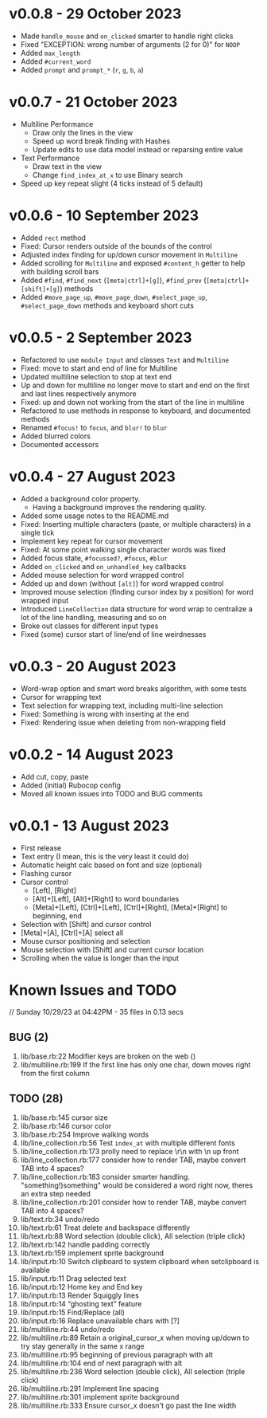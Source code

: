 # v0.0.8 - 29 October 2023

* Made `handle_mouse` and `on_clicked` smarter to handle right clicks
* Fixed "EXCEPTION: wrong number of arguments (2 for 0)" for `NOOP`
* Added `max_length`
* Added `#current_word`
* Added `prompt` and `prompt_*` (`r`, `g`, `b`, `a`)

# v0.0.7 - 21 October 2023

* Multiline Performance
  * Draw only the lines in the view
  * Speed up word break finding with Hashes
  * Update edits to use data model instead or reparsing entire value
* Text Performance
  * Draw text in the view
  * Change `find_index_at_x` to use Binary search
* Speed up key repeat slight (4 ticks instead of 5 default)

# v0.0.6 - 10 September 2023

* Added `rect` method
* Fixed: Cursor renders outside of the bounds of the control
* Adjusted index finding for up/down cursor movement in `Multiline`
* Added scrolling for `Multiline` and exposed `#content_h` getter to help with building scroll bars
* Added `#find`, `#find_next` (`[meta|ctrl]+[g]`), `#find_prev` (`[meta|ctrl]+[shift]+[g]`) methods
* Added `#move_page_up`, `#move_page_down`, `#select_page_up`, `#select_page_down` methods and keyboard short cuts


# v0.0.5 - 2 September 2023

* Refactored to use `module Input` and classes `Text` and `Multiline`
* Fixed: move to start and end of line for Multiline
* Updated multiline selection to stop at text end
* Up and down for multiline no longer move to start and end on the first and last lines respectively anymore
* Fixed: up and down not working from the start of the line in multiline
* Refactored to use methods in response to keyboard, and documented methods
* Renamed `#focus!` to `focus`, and `blur!` to `blur`
* Added blurred colors
* Documented accessors

# v0.0.4 - 27 August 2023

* Added a background color property.
  * Having a background improves the rendering quality.
* Added some usage notes to the README.md
* Fixed: Inserting multiple characters (paste, or multiple characters) in a single tick
* Implement key repeat for cursor movement
* Fixed: At some point walking single character words was fixed
* Added focus state, `#focussed?`, `#focus`, `#blur`
* Added `on_clicked` and `on_unhandled_key` callbacks
* Added mouse selection for word wrapped control
* Added up and down (without `[alt]`) for word wrapped control
* Improved mouse selection (finding cursor index by x position) for word wrapped input
* Introduced `LineCollection` data structure for word wrap to centralize a lot of the line handling, measuring and so on
* Broke out classes for different input types
* Fixed (some) cursor start of line/end of line weirdnesses

# v0.0.3 - 20 August 2023

* Word-wrap option and smart word breaks algorithm, with some tests
* Cursor for wrapping text
* Text selection for wrapping text, including multi-line selection
* Fixed: Something is wrong with inserting at the end
* Fixed: Rendering issue when deleting from non-wrapping field

# v0.0.2 - 14 August 2023

* Add cut, copy, paste
* Added (initial) Rubocop config
* Moved all known issues into TODO and BUG comments

# v0.0.1 - 13 August 2023

* First release
* Text entry (I mean, this is the very least it could do)
* Automatic height calc based on font and size (optional)
* Flashing cursor
* Cursor control
  * [Left], [Right]
  * [Alt]+[Left], [Alt]+[Right] to word boundaries
  * [Meta]+[Left], [Ctrl]+[Left], [Ctrl]+[Right], [Meta]+[Right] to beginning, end
* Selection with [Shift] and cursor control
* [Meta]+[A], [Ctrl]+[A] select all
* Mouse cursor positioning and selection
* Mouse selection with [Shift] and current cursor location
* Scrolling when the value is longer than the input

# Known Issues and TODO

// Sunday 10/29/23 at 04:42PM - 35 files in 0.13 secs

## BUG (2)
1. lib/base.rb:22               Modifier keys are broken on the web ()
2. lib/multiline.rb:199         If the first line has only one char, down moves right from the first column

## TODO (28)
1. lib/base.rb:145              cursor size
2. lib/base.rb:146              cursor color
3. lib/base.rb:254              Improve walking words
4. lib/line_collection.rb:56    Test `index_at` with multiple different fonts
5. lib/line_collection.rb:173   prolly need to replace \r\n with \n up front
6. lib/line_collection.rb:177   consider how to render TAB, maybe convert TAB into 4 spaces?
7. lib/line_collection.rb:183   consider smarter handling. "something!)something" would be considered a word right now, theres an extra step needed
8. lib/line_collection.rb:201   consider how to render TAB, maybe convert TAB into 4 spaces?
9. lib/text.rb:34               undo/redo
10. lib/text.rb:61              Treat delete and backspace differently
11. lib/text.rb:88              Word selection (double click), All selection (triple click)
12. lib/text.rb:142             handle padding correctly
13. lib/text.rb:159             implement sprite background
14. lib/input.rb:10             Switch clipboard to system clipboard when setclipboard is available
15. lib/input.rb:11             Drag selected text
16. lib/input.rb:12             Home key and End key
17. lib/input.rb:13             Render Squiggly lines
18. lib/input.rb:14             “ghosting text” feature
19. lib/input.rb:15             Find/Replace (all)
20. lib/input.rb:16             Replace unavailable chars with [?]
21. lib/multiline.rb:44         undo/redo
22. lib/multiline.rb:89         Retain a original_cursor_x when moving up/down to try stay generally in the same x range
23. lib/multiline.rb:95         beginning of previous paragraph with alt
24. lib/multiline.rb:104        end of next paragraph with alt
25. lib/multiline.rb:236        Word selection (double click), All selection (triple click)
26. lib/multiline.rb:291        Implement line spacing
27. lib/multiline.rb:301        implement sprite background
28. lib/multiline.rb:333        Ensure cursor_x doesn't go past the line width

